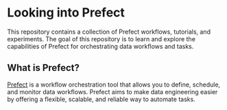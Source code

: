 # Looking into Prefect


This repository contains a collection of Prefect workflows, tutorials, 
and experiments. The goal of this repository is to learn and explore the
capabilities of Prefect for orchestrating data workflows and tasks.

## What is Prefect?

[Prefect](https://www.prefect.io/) is a workflow orchestration tool that
allows you to define, schedule, and monitor data workflows. Prefect aims 
to make data engineering easier by offering a flexible, scalable, and 
reliable way to automate tasks.
